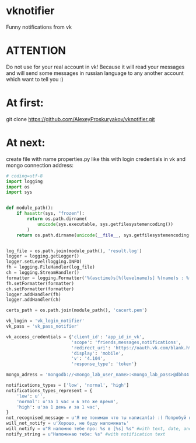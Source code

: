 vknotifier
==========

Funny notifications from vk 

ATTENTION
==========
Do not use for your real account in vk! Because it will read your messages and will send some messages in russian language to any another account which want to tell you :) 

At first:
==========
git clone https://github.com/AlexeyProskuryakov/vknotifier.git

At next: 
==========
create file with name 
properties.py like this with login credentials in vk and mongo connection address:

```python
# coding=utf-8
import logging
import os
import sys


def module_path():
    if hasattr(sys, "frozen"):
        return os.path.dirname(
            unicode(sys.executable, sys.getfilesystemencoding())
        )
    return os.path.dirname(unicode(__file__, sys.getfilesystemencoding()))


log_file = os.path.join(module_path(), 'result.log')
logger = logging.getLogger()
logger.setLevel(logging.INFO)
fh = logging.FileHandler(log_file)
ch = logging.StreamHandler()
formatter = logging.Formatter('%(asctime)s[%(levelname)s] %(name)s : %(message)s')
fh.setFormatter(formatter)
ch.setFormatter(formatter)
logger.addHandler(fh)
logger.addHandler(ch)

certs_path = os.path.join(module_path(), 'cacert.pem')

vk_login = 'vk_login_notifier'
vk_pass = 'vk_pass_notifier'

vk_access_credentials = {'client_id': 'app_id_in_vk',
                         'scope': 'friends,messages,notifications',
                         'redirect_uri': 'https://oauth.vk.com/blank.html',
                         'display': 'mobile',
                         'v': '4.104',
                         'response_type': 'token'}

mongo_adress = 'mongodb://<mongo_lab_user_name>:<mongo_lab_pass>@dbh44.mongolab.com:27447/notifier'

notifications_types = ['low', 'normal', 'high']
notifications_types_represent = {
    'low': u'',
    'normal': u'за 1 час и в это же время',
    'high': u'за 1 день и за 1 час',
}
not_recognised_message = u'Я не понимаю что ты написал(а) :( Попробуй написать по-другому [%s]' #with message text
will_not_notify = u'Хорошо, не буду напоминать'
will_notify = u"Я напомню тебе про: %s в [%s] %s" #with text, date, and notification type
notify_string = u"Напоминаю тебе: %s" #with notification text

```
